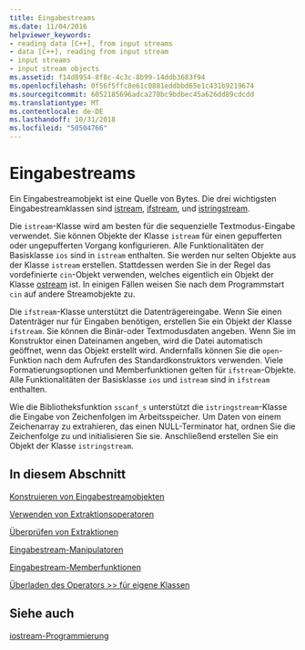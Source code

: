 ```yaml
---
title: Eingabestreams
ms.date: 11/04/2016
helpviewer_keywords:
- reading data [C++], from input streams
- data [C++], reading from input stream
- input streams
- input stream objects
ms.assetid: f14d8954-8f8c-4c3c-8b99-14ddb3683f94
ms.openlocfilehash: 0f56f5ffc8e61c0881eddbbd65e1c431b9219674
ms.sourcegitcommit: 6052185696adca270bc9bdbec45a626dd89cdcdd
ms.translationtype: MT
ms.contentlocale: de-DE
ms.lasthandoff: 10/31/2018
ms.locfileid: "50504766"
---
```

# <a name="input-streams"></a>Eingabestreams

Ein Eingabestreamobjekt ist eine Quelle von Bytes. Die drei wichtigsten Eingabestreamklassen sind [istream](../standard-library/basic-istream-class.md), [ifstream](../standard-library/basic-ifstream-class.md), und [istringstream](../standard-library/basic-istringstream-class.md).

Die `istream`-Klasse wird am besten für die sequenzielle Textmodus-Eingabe verwendet. Sie können Objekte der Klasse `istream` für einen gepufferten oder ungepufferten Vorgang konfigurieren. Alle Funktionalitäten der Basisklasse `ios` sind in `istream` enthalten. Sie werden nur selten Objekte aus der Klasse `istream` erstellen. Stattdessen werden Sie in der Regel das vordefinierte `cin`-Objekt verwenden, welches eigentlich ein Objekt der Klasse [ostream](../standard-library/basic-ostream-class.md) ist. In einigen Fällen weisen Sie nach dem Programmstart `cin` auf andere Streamobjekte zu.

Die `ifstream`-Klasse unterstützt die Datenträgereingabe. Wenn Sie einen Datenträger nur für Eingaben benötigen, erstellen Sie ein Objekt der Klasse `ifstream`. Sie können die Binär-oder Textmodusdaten angeben. Wenn Sie im Konstruktor einen Dateinamen angeben, wird die Datei automatisch geöffnet, wenn das Objekt erstellt wird. Andernfalls können Sie die `open`-Funktion nach dem Aufrufen des Standardkonstruktors verwenden. Viele Formatierungsoptionen und Memberfunktionen gelten für `ifstream`-Objekte. Alle Funktionalitäten der Basisklasse `ios` und `istream` sind in `ifstream` enthalten.

Wie die Bibliotheksfunktion `sscanf_s` unterstützt die `istringstream`-Klasse die Eingabe von Zeichenfolgen im Arbeitsspeicher. Um Daten von einem Zeichenarray zu extrahieren, das einen NULL-Terminator hat, ordnen Sie die Zeichenfolge zu und initialisieren Sie sie. Anschließend erstellen Sie ein Objekt der Klasse `istringstream`.

## <a name="in-this-section"></a>In diesem Abschnitt

[Konstruieren von Eingabestreamobjekten](../standard-library/constructing-input-stream-objects.md)

[Verwenden von Extraktionsoperatoren](../standard-library/using-extraction-operators.md)

[Überprüfen von Extraktionen](../standard-library/testing-for-extraction-errors.md)

[Eingabestream-Manipulatoren](../standard-library/input-stream-manipulators.md)

[Eingabestream-Memberfunktionen](../standard-library/input-stream-member-functions.md)

[Überladen des Operators >> für eigene Klassen](../standard-library/overloading-the-input-operator-for-your-own-classes.md)

## <a name="see-also"></a>Siehe auch

[iostream-Programmierung](../standard-library/iostream-programming.md)<br/>
